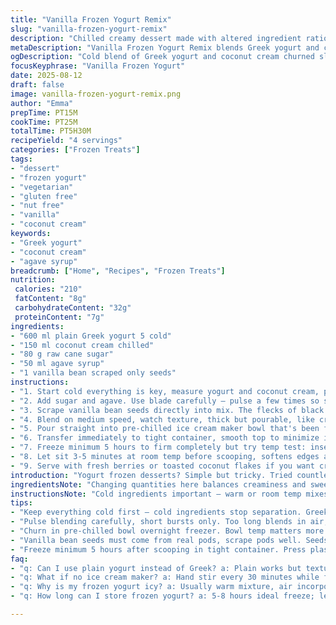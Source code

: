 ```yaml
---
title: "Vanilla Frozen Yogurt Remix"
slug: "vanilla-frozen-yogurt-remix"
description: "Chilled creamy dessert made with altered ingredient ratios. Greek yogurt replaced partly with coconut cream for richness. Agave syrup swaps corn syrup adding floral sweetness. Vanilla bean seeds remain for aroma. Blend till consistent, churn till softly firm then freeze. About 1 liter yield. Adjust texture by watching thickness, not clock. Simple, vegetarian, gluten egg nut free treat."
metaDescription: "Vanilla Frozen Yogurt Remix blends Greek yogurt and coconut cream for a creamy, rich dessert with subtle floral sweetness and speckled vanilla bean flavor."
ogDescription: "Cold blend of Greek yogurt and coconut cream churned slow till creamy scoopable state. Vanilla seeds speckled giving fresh aroma. Freeze firm but not rock hard."
focusKeyphrase: "Vanilla Frozen Yogurt"
date: 2025-08-12
draft: false
image: vanilla-frozen-yogurt-remix.png
author: "Emma"
prepTime: PT15M
cookTime: PT25M
totalTime: PT5H30M
recipeYield: "4 servings"
categories: ["Frozen Treats"]
tags:
- "dessert"
- "frozen yogurt"
- "vegetarian"
- "gluten free"
- "nut free"
- "vanilla"
- "coconut cream"
keywords:
- "Greek yogurt"
- "coconut cream"
- "agave syrup"
breadcrumb: ["Home", "Recipes", "Frozen Treats"]
nutrition: 
 calories: "210"
 fatContent: "8g"
 carbohydrateContent: "32g"
 proteinContent: "7g"
ingredients:
- "600 ml plain Greek yogurt 5 cold"
- "150 ml coconut cream chilled"
- "80 g raw cane sugar"
- "50 ml agave syrup"
- "1 vanilla bean scraped only seeds"
instructions:
- "1. Start cold everything is key, measure yogurt and coconut cream, pour in blender container."
- "2. Add sugar and agave. Use blade carefully — pulse a few times so sugar dissolves but don't froth too much or air gets trapped."
- "3. Scrape vanilla bean seeds directly into mix. The flecks of black mean flavor punch, scrape well, don't waste those pods."
- "4. Blend on medium speed, watch texture, thick but pourable, like creamy soup, about 1-2 minutes. Stop early if too bubbly; let excess air escape by resting."
- "5. Pour straight into pre-chilled ice cream maker bowl that's been freezing overnight. Churn about 25 minutes, listen for soft churn sounds, stop when yogurt clings to paddle but still creamy, scoopable."
- "6. Transfer immediately to tight container, smooth top to minimize ice crystals. Press plastic wrap on surface for extra safety."
- "7. Freeze minimum 5 hours to firm completely but try temp test: insert finger, slight resistance but not rock hard means ready."
- "8. Let sit 3-5 minutes at room temp before scooping, softens edges and releases vanilla aroma."
- "9. Serve with fresh berries or toasted coconut flakes if you want crunch."
introduction: "Yogurt frozen desserts? Simple but tricky. Tried countless blends — plain yogurt, sugary syrups, differing vanilla inputs. Too icy, too sour, lost creaminess. Coconut cream? Game-changer. Adds silkiness, soft mouthfeel. Agave's sweetness gentle, no harsh corn syrup aftertaste. You want the cold bite that melts fast, little grainy edges showing but not sharp ice crystals. Essential to feel thickness shifting in the churner, when machine purrs steady slowing down but not stopping abruptly means perfect texture forming. Vanilla bean seeds speckled through that pale mix, hint of fresh pods makes all difference. Patience during freeze, don’t rush that final firm step. Taste buds awake before even one spoon — sniff aromatic vanilla mingled with lactic tang. No eggs, no nuts, no gluten. Vegetarian lifestyle friendly too. Experimenting taught me timing cues more than mechanical clock — that’s kitchen wisdom."
ingredientsNote: "Changing quantities here balances creaminess and sweetness — less yogurt, more coconut cream ups richness without overpowering tartness. Raw cane sugar swap instead of white sugar brings subtle molasses depth; agave syrup tempers with mild floral notes, no cloying flavors. Vanilla bean usage stays same — real seeds over extracts are non-negotiable; that grainy burst in each bite. Coconut cream must be cold and well shaken if separated, because mixing hot or uneven fats makes texture odd. If no ice cream maker at hand, hand stirring every 30 minutes during freeze helps but risk of icy texture rises — re-churn in blender to soften before refreezing if problem appears. Sugar can be reduced slightly for less sweet option but don’t drop below 60g or yogurt turns sour on freeze. You can add pinch of salt to balance flavors if desired. For dairy-free version, use full coconut yogurt instead of Greek. Vanilla pods cheap from bulk stores, split and frozen leftover pods infuse syrups or sugar for next batch."
instructionsNote: "Cold ingredients important — warm or room temp mixes separate poorly in machine, giving icy chunks. Blend mix gently until just combined; over-puréeing incorporates air and leads to faster melt or graininess. Watch texture, should be velvety and fluid but not runny. Churning times vary with machine brand and bowl temp; instead of strict 20 min, listen for motor to ease, watch mixture cling softly to paddle. Moving too fast with scooping before enough freezing makes watery puddles; too long results in rock hard scoop impossible to serve properly. When transferring, pressing film right on surface reduces air exposure and large ice crystals later. Freeze at least 5 hours — less time causes slumpiness, more than 8 hours can harden too much. Adjust by testing firmness by pressing with finger. Thaw 3-5 minutes before serving, patience unlocks creamy mouthfeel. I prefer adding textures on top post-serve, not in mix, for visual contrast without spoiling smoothness."
tips:
- "Keep everything cold first — cold ingredients stop separation. Greek yogurt 5 cold. Coconut cream well chilled and shaken to mix fats back in. Warm or room temp kill texture, gets icy chunks not creamy."
- "Pulse blending carefully, short bursts only. Too long blends in air, frothy mess that melts fast. Use the motor noise as cue — slow down on that sound. Texture should be thick but pourable. Watch bubbles, stop if too foamy."
- "Churn in pre-chilled bowl overnight freezer. Bowl temp matters more than set time; listen for motor to ease off. When you hear softer churn sounds and yogurt clings to paddle but still creamy, scoop-ready. Not stiff like ice cream."
- "Vanilla bean seeds must come from real pods, scrape pods well. Seeds add little grainy bits for flavor burst. Vanilla extracts miss this, no grainy bits, less aroma. Use pods frozen if available — infusion better too."
- "Freeze minimum 5 hours after scooping in tight container. Press plastic wrap film directly on surface to avoid giant ice crystals forming. Test firmness with finger press. 3-5 min at room temp softens edges releasing aroma and lets scoop edge form."
faq:
- "q: Can I use plain yogurt instead of Greek? a: Plain works but texture thinner; add more coconut cream to balance thickness. Might freeze icier, trick is balancing fat with cream. Not same density as Greek though."
- "q: What if no ice cream maker? a: Hand stir every 30 minutes while freezing; slower process, risk of icy texture. Better re-blend before refreeze if icy spots appear. Less churn = less creaminess but still edible."
- "q: Why is my frozen yogurt icy? a: Usually warm mixture, air incorporation too much, or freezing without cover. Keep cold, blend gently pulse only, press plastic wrap on surface before freezing. Over-churn also traps air causing melt down fast."
- "q: How long can I store frozen yogurt? a: 5-8 hours ideal freeze; less than 5 is soft and slump prone. More than 8 hours can harden too much. Store tight wrap or container; avoid freezer smell. Thaw 3-5 minutes before scooping."

---
```

